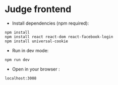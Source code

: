 <h1> Judge frontend </h1>

* Install dependencies (npm required):
```
npm install
npm install react react-dom react-facebook-login
npm install universal-cookie
```

* Run in dev mode:
```
npm run dev
```

* Open in your browser :
```
localhost:3008
```